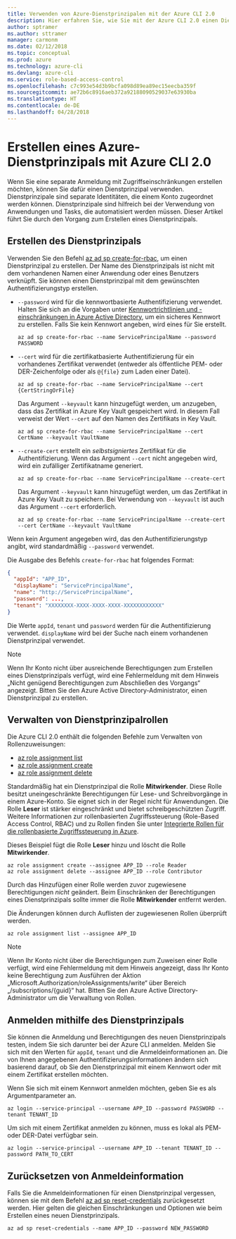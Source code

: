 ```yaml
---
title: Verwenden von Azure-Dienstprinzipalen mit der Azure CLI 2.0
description: Hier erfahren Sie, wie Sie mit der Azure CLI 2.0 einen Dienstprinzipal erstellen und verwenden.
author: sptramer
ms.author: sttramer
manager: carmonm
ms.date: 02/12/2018
ms.topic: conceptual
ms.prod: azure
ms.technology: azure-cli
ms.devlang: azure-cli
ms.service: role-based-access-control
ms.openlocfilehash: c7c993e54d3b9bcfa098d89ea89ec15eecba359f
ms.sourcegitcommit: ae72b6c8916aeb372a92188090529037e63930ba
ms.translationtype: HT
ms.contentlocale: de-DE
ms.lasthandoff: 04/28/2018
---
```

# <a name="create-an-azure-service-principal-with-azure-cli-20"></a>Erstellen eines Azure-Dienstprinzipals mit Azure CLI 2.0

Wenn Sie eine separate Anmeldung mit Zugriffseinschränkungen erstellen möchten, können Sie dafür einen Dienstprinzipal verwenden. Dienstprinzipale sind separate Identitäten, die einem Konto zugeordnet werden können. Dienstprinzipale sind hilfreich bei der Verwendung von Anwendungen und Tasks, die automatisiert werden müssen. Dieser Artikel führt Sie durch den Vorgang zum Erstellen eines Dienstprinzipals.

## <a name="create-the-service-principal"></a>Erstellen des Dienstprinzipals

Verwenden Sie den Befehl [az ad sp create-for-rbac](/cli/azure/ad/sp#az-ad-sp-create-for-rbac), um einen Dienstprinzipal zu erstellen. Der Name des Dienstprinzipals ist nicht mit dem vorhandenen Namen einer Anwendung oder eines Benutzers verknüpft. Sie können einen Dienstprinzipal mit dem gewünschten Authentifizierungstyp erstellen.

* `--password` wird für die kennwortbasierte Authentifizierung verwendet. Halten Sie sich an die Vorgaben unter [Kennwortrichtlinien und -einschränkungen in Azure Active Directory](/azure/active-directory/active-directory-passwords-policy), um ein sicheres Kennwort zu erstellen. Falls Sie kein Kennwort angeben, wird eines für Sie erstellt.

  ```azurecli
  az ad sp create-for-rbac --name ServicePrincipalName --password PASSWORD
  ```

* `--cert` wird für die zertifikatbasierte Authentifizierung für ein vorhandenes Zertifikat verwendet (entweder als öffentliche PEM- oder DER-Zeichenfolge oder als `@{file}` zum Laden einer Datei).

  ```azurecli
  az ad sp create-for-rbac --name ServicePrincipalName --cert {CertStringOrFile} 
  ```

  Das Argument `--keyvault` kann hinzugefügt werden, um anzugeben, dass das Zertifikat in Azure Key Vault gespeichert wird. In diesem Fall verweist der Wert `--cert` auf den Namen des Zertifikats in Key Vault.

  ```azurecli
  az ad sp create-for-rbac --name ServicePrincipalName --cert CertName --keyvault VaultName
  ```

* `--create-cert` erstellt ein _selbstsigniertes_ Zertifikat für die Authentifizierung. Wenn das Argument `--cert` nicht angegeben wird, wird ein zufälliger Zertifikatname generiert.

  ```azurecli
  az ad sp create-for-rbac --name ServicePrincipalName --create-cert
  ```

  Das Argument `--keyvault` kann hinzugefügt werden, um das Zertifikat in Azure Key Vault zu speichern. Bei Verwendung von `--keyvault` ist auch das Argument `--cert` erforderlich.

  ```azurecli
  az ad sp create-for-rbac --name ServicePrincipalName --create-cert --cert CertName --keyvault VaultName
  ```

Wenn kein Argument angegeben wird, das den Authentifizierungstyp angibt, wird standardmäßig `--password` verwendet.

Die Ausgabe des Befehls `create-for-rbac` hat folgendes Format:

```json
{
  "appId": "APP_ID",
  "displayName": "ServicePrincipalName",
  "name": "http://ServicePrincipalName",
  "password": ...,
  "tenant": "XXXXXXXX-XXXX-XXXX-XXXX-XXXXXXXXXXXX"
}
```

Die Werte `appId`, `tenant` und `password` werden für die Authentifizierung verwendet. `displayName` wird bei der Suche nach einem vorhandenen Dienstprinzipal verwendet.

> [!NOTE]
> Wenn Ihr Konto nicht über ausreichende Berechtigungen zum Erstellen eines Dienstprinzipals verfügt, wird eine Fehlermeldung mit dem Hinweis „Nicht genügend Berechtigungen zum Abschließen des Vorgangs“ angezeigt. Bitten Sie den Azure Active Directory-Administrator, einen Dienstprinzipal zu erstellen.

## <a name="manage-service-principal-roles"></a>Verwalten von Dienstprinzipalrollen 

Die Azure CLI 2.0 enthält die folgenden Befehle zum Verwalten von Rollenzuweisungen:

* [az role assignment list](/cli/azure/role/assignment#az-role-assignment-list)
* [az role assignment create](/cli/azure/role/assignment#az-role-assignment-create)
* [az role assignment delete](/cli/azure/role/assignment#az-role-assignment-delete)

Standardmäßig hat ein Dienstprinzipal die Rolle **Mitwirkender**. Diese Rolle besitzt uneingeschränkte Berechtigungen für Lese- und Schreibvorgänge in einem Azure-Konto. Sie eignet sich in der Regel nicht für Anwendungen. Die Rolle **Leser** ist stärker eingeschränkt und bietet schreibgeschützten Zugriff.  Weitere Informationen zur rollenbasierten Zugriffssteuerung (Role-Based Access Control, RBAC) und zu Rollen finden Sie unter [Integrierte Rollen für die rollenbasierte Zugriffssteuerung in Azure](/azure/active-directory/role-based-access-built-in-roles).

Dieses Beispiel fügt die Rolle **Leser** hinzu und löscht die Rolle **Mitwirkender**.

```azurecli
az role assignment create --assignee APP_ID --role Reader
az role assignment delete --assignee APP_ID --role Contributor
```

Durch das Hinzufügen einer Rolle werden zuvor zugewiesene Berechtigungen _nicht_ geändert. Beim Einschränken der Berechtigungen eines Dienstprinzipals sollte immer die Rolle __Mitwirkender__ entfernt werden.

Die Änderungen können durch Auflisten der zugewiesenen Rollen überprüft werden.

```azurecli
az role assignment list --assignee APP_ID
```

> [!NOTE] 
> Wenn Ihr Konto nicht über die Berechtigungen zum Zuweisen einer Rolle verfügt, wird eine Fehlermeldung mit dem Hinweis angezeigt, dass Ihr Konto keine Berechtigung zum Ausführen der Aktion „Microsoft.Authorization/roleAssignments/write“ über Bereich „/subscriptions/{guid}“ hat. Bitten Sie den Azure Active Directory-Administrator um die Verwaltung von Rollen.

## <a name="log-in-using-the-service-principal"></a>Anmelden mithilfe des Dienstprinzipals

Sie können die Anmeldung und Berechtigungen des neuen Dienstprinzipals testen, indem Sie sich darunter bei der Azure CLI anmelden. Melden Sie sich mit den Werten für `appId`, `tenant` und die Anmeldeinformationen an. Die von Ihnen angegebenen Authentifizierungsinformationen ändern sich basierend darauf, ob Sie den Dienstprinzipal mit einem Kennwort oder mit einem Zertifikat erstellen möchten.

Wenn Sie sich mit einem Kennwort anmelden möchten, geben Sie es als Argumentparameter an.

```azurecli
az login --service-principal --username APP_ID --password PASSWORD --tenant TENANT_ID
```

Um sich mit einem Zertifikat anmelden zu können, muss es lokal als PEM- oder DER-Datei verfügbar sein.

```azurecli
az login --service-principal --username APP_ID --tenant TENANT_ID --password PATH_TO_CERT
```
## <a name="reset-credentials"></a>Zurücksetzen von Anmeldeinformation

Falls Sie die Anmeldeinformationen für einen Dienstprinzipal vergessen, können sie mit dem Befehl [az ad sp reset-credentials](https://docs.microsoft.com/en-us/cli/azure/ad/sp#az-ad-sp-reset-credentials) zurückgesetzt werden. Hier gelten die gleichen Einschränkungen und Optionen wie beim Erstellen eines neuen Dienstprinzipals.

```azurecli
az ad sp reset-credentials --name APP_ID --password NEW_PASSWORD
```
